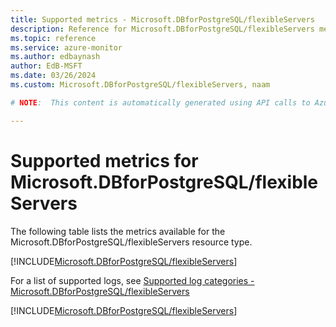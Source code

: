 ```yaml
---
title: Supported metrics - Microsoft.DBforPostgreSQL/flexibleServers
description: Reference for Microsoft.DBforPostgreSQL/flexibleServers metrics in Azure Monitor.
ms.topic: reference
ms.service: azure-monitor
ms.author: edbaynash
author: EdB-MSFT
ms.date: 03/26/2024
ms.custom: Microsoft.DBforPostgreSQL/flexibleServers, naam

# NOTE:  This content is automatically generated using API calls to Azure. Any edits made on these files will be overwritten in the next run of the script. 

---
```


  
# Supported metrics for Microsoft.DBforPostgreSQL/flexibleServers
  
The following table lists the metrics available for the Microsoft.DBforPostgreSQL/flexibleServers resource type.  
  
  
[!INCLUDE[Microsoft.DBforPostgreSQL/flexibleServers](./includes/metrics-headings-include.md)]  
  
  
  
For a list of supported logs, see [Supported log categories - Microsoft.DBforPostgreSQL/flexibleServers](../supported-logs/microsoft-dbforpostgresql-flexibleservers-logs.md)  
  
 

[!INCLUDE[Microsoft.DBforPostgreSQL/flexibleServers](./includes/microsoft-dbforpostgresql-flexibleservers-metrics-include.md)]
